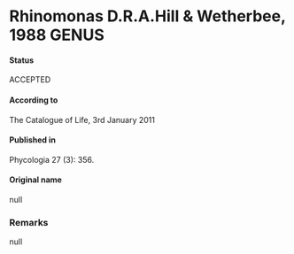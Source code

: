 Rhinomonas D.R.A.Hill & Wetherbee, 1988 GENUS
=======

#### Status
ACCEPTED

#### According to
The Catalogue of Life, 3rd January 2011

#### Published in
Phycologia 27 (3): 356.

#### Original name
null

### Remarks
null